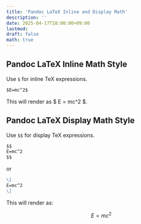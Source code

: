 ```yaml
---
title: 'Pandoc LaTeX Inline and Display Math'
description: ''
date: 2025-04-17T18:00:00+09:00
lastmod: 
draft: false
math: true
---
```


## Pandoc LaTeX Inline Math Style

Use `$` for inline TeX expressions.

```markdown
$E=mc^2$
```

This will render as $ E = mc^2 $.

## Pandoc LaTeX Display Math Style

Use `$$` for display TeX expressions.

```markdown
$$
E=mc^2
$$
```

or

```markdown
\[
E=mc^2
\]
```

This will render as:

$$
E=mc^2
$$
